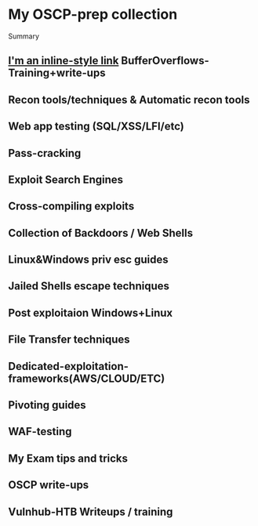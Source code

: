 # My OSCP-prep collection

Summary
 
[I'm an inline-style link](https://www.google.com)
BufferOverflows-Training+write-ups 
--
Recon tools/techniques & Automatic recon tools
--
Web app testing (SQL/XSS/LFI/etc)
--
Pass-cracking 
--
Exploit Search Engines
--
Cross-compiling exploits
--
Collection of Backdoors / Web Shells 
--
Linux&Windows priv esc guides 
--
Jailed Shells escape techniques
--
Post exploitaion Windows+Linux
--
File Transfer techniques
-- 
Dedicated-exploitation-frameworks(AWS/CLOUD/ETC)
--
Pivoting guides 
--
WAF-testing
-- 
My Exam tips and tricks 
--
OSCP write-ups 
--
Vulnhub-HTB Writeups / training
--
